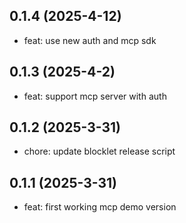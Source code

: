 ## 0.1.4 (2025-4-12)

- feat: use new auth and mcp sdk

## 0.1.3 (2025-4-2)

- feat: support mcp server with auth

## 0.1.2 (2025-3-31)

- chore: update blocklet release script

## 0.1.1 (2025-3-31)

- feat: first working mcp demo version

